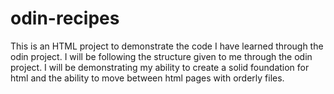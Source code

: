 # odin-recipes
This is an HTML project to demonstrate the code I have learned through the odin project. I will be following the structure given to me through the odin project. I will be demonstrating my ability to create a solid foundation for html and the ability to move between html pages with orderly files.